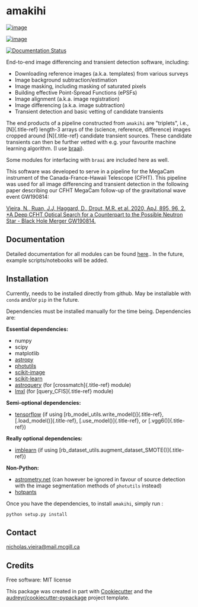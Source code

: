 # amakihi

[![image](https://img.shields.io/pypi/v/amakihi.svg)](https://pypi.python.org/pypi/amakihi)

[![image](https://img.shields.io/travis/nvieira-mcgill/amakihi.svg)](https://travis-ci.com/nvieira-mcgill/amakihi)

[![Documentation Status](https://readthedocs.org/projects/amakihi/badge/?version=latest)](https://amakihi.readthedocs.io/en/latest/?version=latest)

End-to-end image differencing and transient detection software,
including:

-   Downloading reference images (a.k.a. templates) from various surveys
-   Image background subtraction/estimation
-   Image masking, including masking of saturated pixels
-   Building effective Point-Spread Functions (ePSFs)
-   Image alignment (a.k.a. image registration)
-   Image differencing (a.k.a. image subtraction)
-   Transient detection and basic vetting of candidate transients

The end products of a pipeline constructed from `amakihi` are
\"triplets\", i.e., [N]{.title-ref} length-3 arrays of the (science,
reference, difference) images cropped around [N]{.title-ref} candidate
transient sources. These candidate transients can then be further vetted
with e.g. your favourite machine learning algorithm. (I use
[braai](https://github.com/dmitryduev/braai)).

Some modules for interfacing with `braai` are included here as well.

This software was developed to serve in a pipeline for the MegaCam
instrument of the Canada-France-Hawaii Telescope (CFHT). This pipeline
was used for all image differencing and transient detection in the
following paper describing our CFHT MegaCam follow-up of the
gravitational wave event GW190814:

[Vieira, N., Ruan, J.J, Haggard, D., Drout, M.R. et al. 2020, ApJ, 895,
96, 2. \*A Deep CFHT Optical Search for a Counterpart to the Possible
Neutron Star - Black Hole Merger
GW190814.](https://ui.adsabs.harvard.edu/abs/2020arXiv200309437V/abstract)

## Documentation

Detailed documentation for all modules can be found
[here](https://amakihi.readthedocs.io/en/latest/).. In the future,
example scripts/notebooks will be added.

## Installation

Currently, needs to be installed directly from github. May be
installable with `conda` and/or `pip` in the future.

Dependencies must be installed manually for the time being. Dependencies
are:

**Essential dependencies:**

-   numpy
-   scipy
-   matplotlib
-   [astropy](https://docs.astropy.org/en/stable/)
-   [photutils](https://photutils.readthedocs.io/en/stable/)
-   [scikit-image](https://scikit-image.org/)
-   [scikit-learn](https://scikit-learn.org/stable/install.html)
-   [astroquery](https://astroquery.readthedocs.io/en/latest/) (for
    [crossmatch]{.title-ref} module)
-   [lmxl](https://lxml.de/) (for [query_CFIS]{.title-ref} module)

**Semi-optional dependencies:**

-   [tensorflow](https://www.tensorflow.org/install) (if using
    [rb_model_utils.write_model()]{.title-ref},
    [.load_model()]{.title-ref}, [.use_model()]{.title-ref}, or
    [.vgg6()]{.title-ref})

**Really optional dependencies:**

-   [imblearn](https://imbalanced-learn.org/stable/index.html) (if using
    [rb_dataset_utils.augment_dataset_SMOTE()]{.title-ref})

**Non-Python:**

-   [astrometry.net](http://astrometry.net/use.html) (can however be
    ignored in favour of source detection with the image segmentation
    methods of `photutils` instead)
-   [hotpants](https://github.com/acbecker/hotpants)

Once you have the dependencies, to install `amakihi`, simply run :

    python setup.py install

## Contact

<nicholas.vieira@mail.mcgill.ca>

## Credits

Free software: MIT license

This package was created in part with
[Cookiecutter](https://github.com/audreyr/cookiecutter) and the
[audreyr/cookiecutter-pypackage](https://github.com/audreyr/cookiecutter-pypackage)
project template.
